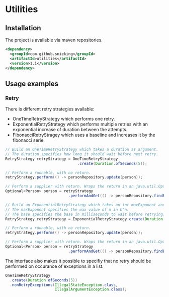 # Utilities
## Installation
The project is available via maven repositories.
```xml
<dependency>
  <groupId>com.github.snieking</groupId>
  <artifactId>utilities</artifactId>
  <version>1.1</version>
</dependency>
```

## Usage examples
### Retry
There is different retry strategies available:
* OneTimeRetryStrategy which performs one retry.
* ExponentialRetryStrategy which performs multiple retries with an exponential increase of duration between the attempts.
* FibonacciRetryStragey which uses a baseline and increases it by the fibonacci serie.


```java
// Build an OneTimeRetryStrategy which takes a duration as argument.
// The duration specifies how long it should wait before next retry.
RetryStrategy retryStrategy = OneTimeRetryStrategy
                                .create(Duration.ofSeconds(5));

// Perform a runnable, with no return.
retryStrategy.perform(() -> personRepository.update(person));

// Perform a supplier with return. Wraps the return in an java.util.Optional.
Optional<Person> person = retryStrategy
                            .performAndGet(() -> personRepository.findById("Viktor"));
```

```java
// Build an ExponentialRetryStrategy which takes an int maxExponent and long base.
// The maxExponent specifies the max value of n in b^n.
// The base specifies the base in milliseconds to wait before retrying.
RetryStrategy retryStrategy = ExponentialRetryStrategy.create(Duration.ofSeconds(5));

// Perform a runnable, with no return.
retryStrategy.perform(() -> personRepository.update(person));

// Perform a supplier with return. Wraps the return in an java.util.Optional.
Optional<Person> person = retryStrategy
                            .performAndGet(() -> personRepository.findById("Viktor"));
```

The interface also makes it possible to specifiy that no retry should be performed on occurance of exceptions in a list.
```java
OneTimeRetryStrategy
  .create(Duration.ofSeconds(5))
  .nonRetryExceptions(IllegalStateException.class, 
                      IllegalArgumentException.class);
```
